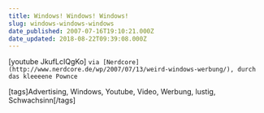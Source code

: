 ```yaml
---
title: Windows! Windows! Windows!
slug: windows-windows-windows
date_published: 2007-07-16T19:10:21.000Z
date_updated: 2018-08-22T09:39:08.000Z
---
```


[youtube JkufLcIQgKo]
`via [Nerdcore](http://www.nerdcore.de/wp/2007/07/13/weird-windows-werbung/), durch das kleeeene Pownce`

[tags]Advertising, Windows, Youtube, Video, Werbung, lustig, Schwachsinn[/tags]
